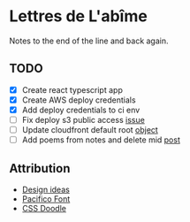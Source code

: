 # Lettres de L'abîme

Notes to the end of the line and back again.

## TODO

- [x] Create react typescript app
- [x] Create AWS deploy credentials
- [x] Add deploy credentials to ci env
- [ ] Fix deploy s3 public access [issue](https://github.com/lalalilo/aws-spa/issues/56)
- [ ] Update cloudfront default root [object](https://github.com/lalalilo/aws-spa/issues/57)
- [ ] Add poems from notes and delete mid [post](https://medium.com/p/9bb5206979ec/edit)

## Attribution

- [Design ideas](https://dribbble.com/shots/23237785-Glyph-Beer-15)
- [Pacifico Font](https://fonts.google.com/specimen/Pacifico)
- [CSS Doodle](https://css-doodle.com/)
